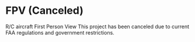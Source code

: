 # FPV (Canceled)
R/C aircraft First Person View
This project has been canceled due to current FAA regulations and government restrictions.
